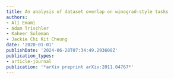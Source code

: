 ```yaml
---
title: An analysis of dataset overlap on winograd-style tasks
authors:
- Ali Emami
- Adam Trischler
- Kaheer Suleman
- Jackie Chi Kit Cheung
date: '2020-01-01'
publishDate: '2024-06-28T07:34:49.293608Z'
publication_types:
- article-journal
publication: '*arXiv preprint arXiv:2011.04767*'
---
```

